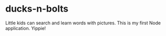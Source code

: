 # ducks-n-bolts
Little kids can search and learn words with pictures. This is my first Node application. Yippie!
